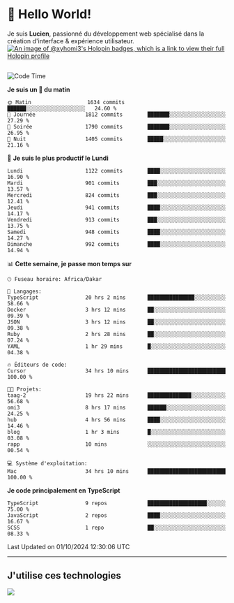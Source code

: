 # 👋 Hello World!

Je suis **Lucien**, passionné du développement web spécialisé dans la création d'interface & expérience utilisateur.
[![An image of @xyhomi3's Holopin badges, which is a link to view their full Holopin profile](https://holopin.me/xyhomi3)](https://holopin.io/@xyhomi3)

##

<!--START_SECTION:waka-->
![Code Time](http://img.shields.io/badge/Code%20Time-2%2C163%20hrs%2040%20mins-blue)

**Je suis un 🐤 du matin** 

```text
🌞 Matin                  1634 commits        ██████░░░░░░░░░░░░░░░░░░░   24.60 % 
🌆 Journée                1812 commits        ███████░░░░░░░░░░░░░░░░░░   27.29 % 
🌃 Soirée                 1790 commits        ███████░░░░░░░░░░░░░░░░░░   26.95 % 
🌙 Nuit                   1405 commits        █████░░░░░░░░░░░░░░░░░░░░   21.16 % 
```
📅 **Je suis le plus productif le Lundi** 

```text
Lundi                    1122 commits        ████░░░░░░░░░░░░░░░░░░░░░   16.90 % 
Mardi                    901 commits         ███░░░░░░░░░░░░░░░░░░░░░░   13.57 % 
Mercredi                 824 commits         ███░░░░░░░░░░░░░░░░░░░░░░   12.41 % 
Jeudi                    941 commits         ████░░░░░░░░░░░░░░░░░░░░░   14.17 % 
Vendredi                 913 commits         ███░░░░░░░░░░░░░░░░░░░░░░   13.75 % 
Samedi                   948 commits         ████░░░░░░░░░░░░░░░░░░░░░   14.27 % 
Dimanche                 992 commits         ████░░░░░░░░░░░░░░░░░░░░░   14.94 % 
```


📊 **Cette semaine, je passe mon temps sur** 

```text
🕑︎ Fuseau horaire: Africa/Dakar

💬 Langages: 
TypeScript               20 hrs 2 mins       ███████████████░░░░░░░░░░   58.66 % 
Docker                   3 hrs 12 mins       ██░░░░░░░░░░░░░░░░░░░░░░░   09.39 % 
JSON                     3 hrs 12 mins       ██░░░░░░░░░░░░░░░░░░░░░░░   09.38 % 
Ruby                     2 hrs 28 mins       ██░░░░░░░░░░░░░░░░░░░░░░░   07.24 % 
YAML                     1 hr 29 mins        █░░░░░░░░░░░░░░░░░░░░░░░░   04.38 % 

🔥 Éditeurs de code: 
Cursor                   34 hrs 10 mins      █████████████████████████   100.00 % 

🐱‍💻 Projets: 
taag-2                   19 hrs 22 mins      ██████████████░░░░░░░░░░░   56.68 % 
omi3                     8 hrs 17 mins       ██████░░░░░░░░░░░░░░░░░░░   24.25 % 
hub                      4 hrs 56 mins       ████░░░░░░░░░░░░░░░░░░░░░   14.46 % 
blog                     1 hr 3 mins         █░░░░░░░░░░░░░░░░░░░░░░░░   03.08 % 
rapp                     10 mins             ░░░░░░░░░░░░░░░░░░░░░░░░░   00.54 % 

💻 Système d'exploitation: 
Mac                      34 hrs 10 mins      █████████████████████████   100.00 % 
```

**Je code principalement en TypeScript** 

```text
TypeScript               9 repos             ███████████████████░░░░░░   75.00 % 
JavaScript               2 repos             ████░░░░░░░░░░░░░░░░░░░░░   16.67 % 
SCSS                     1 repo              ██░░░░░░░░░░░░░░░░░░░░░░░   08.33 % 
```




 Last Updated on 01/10/2024 12:30:06 UTC
<!--END_SECTION:waka-->
---

## J'utilise ces technologies

<p align="left">
  <a href="https://skillicons.dev">
    <img src="https://skillicons.dev/icons?i=ts,js,md,scss,tailwind,react,docker,express,astro,vite,nextjs,vercel,figma,ableton" />
  </a>
</p>

